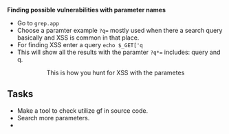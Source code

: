 **Finding possible vulnerabilities with parameter names**

- Go to `grep.app`
- Choose a paramter example `?q=` mostly used when there a search query basically and XSS is common in that place.
- For finding XSS enter a query `echo $_GET['q`
- This will show all the results with the paramter `?q*=` includes: query and q.

<center> This is how you hunt for XSS with the parametes </center>

## Tasks
- Make a tool to check utilize gf in source code.
- Search more parameters.
- 